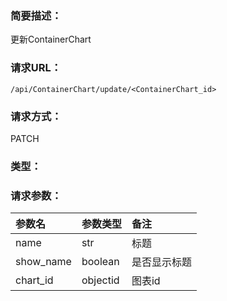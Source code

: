 ### **简要描述：**

更新ContainerChart

### **请求URL：**

`/api/ContainerChart/update/<ContainerChart_id>`

### **请求方式：**

PATCH

### **类型：**


### **请求参数：**

|参数名|参数类型|备注|
|:--|:--|:--|
|name|str|标题|
|show_name|boolean|是否显示标题|
|chart_id|objectid|图表id|
